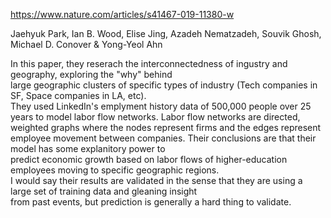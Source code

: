 https://www.nature.com/articles/s41467-019-11380-w

Jaehyuk Park, Ian B. Wood, Elise Jing, Azadeh Nematzadeh, Souvik Ghosh, Michael D. Conover & Yong-Yeol Ahn 

In this paper, they reserach the interconnectedness of ingustry and geography, exploring the "why" behind  
large geographic clusters of specific types of industry (Tech companies in SF, Space companies in LA, etc).  
They used LinkedIn's emplyment history data of 500,000 people over 25 years to model labor flow networks. 
Labor flow networks are directed, weighted graphs where the nodes represent firms and the edges represent  
employee movement between companies. Their conclusions are that their model has some explanitory power to  
predict economic growth based on labor flows of higher-education employees moving to specific geographic regions.  
I would say their results are validated in the sense that they are using a large set of training data and gleaning insight  
from past events, but prediction is generally a hard thing to validate. 


